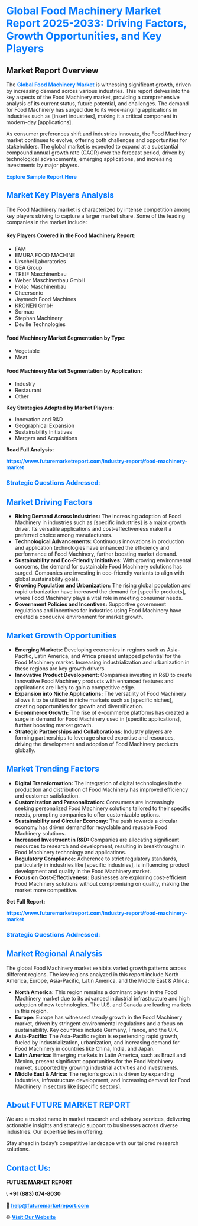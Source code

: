 <h1 style="color: #007BFF;">Global Food Machinery Market Report 2025-2033: Driving Factors, Growth Opportunities, and Key Players</h1>

<section id="overview">
<h2>Market Report Overview</h2>
<p>The <a href="https://www.futuremarketreport.com/industry-report/food-machinery-market" style="color: #007BFF; text-decoration: none;"><strong>Global Food Machinery Market</strong></a> is witnessing significant growth, driven by increasing demand across various industries. This report delves into the key aspects of the Food Machinery market, providing a comprehensive analysis of its current status, future potential, and challenges. The demand for Food Machinery has surged due to its wide-ranging applications in industries such as [insert industries], making it a critical component in modern-day [applications].</p>
<p>As consumer preferences shift and industries innovate, the Food Machinery market continues to evolve, offering both challenges and opportunities for stakeholders. The global market is expected to expand at a substantial compound annual growth rate (CAGR) over the forecast period, driven by technological advancements, emerging applications, and increasing investments by major players.</p>
</section>

<section id="overview">
<p><a href="https://www.futuremarketreport.com/request-sample/reportId=44130" style="color: #007BFF; text-decoration: none;"><strong>Explore Sample Report Here</strong></a></p>
</section>

<section id="key-players">
<h2 style="color: #007BFF;">Market Key Players Analysis</h2>
<p>The Food Machinery market is characterized by intense competition among key players striving to capture a larger market share. Some of the leading companies in the market include:</p>
<h4>Key Players Covered in the Food Machinery Report:</h4>
<ul><li>FAM</li><li>EMURA FOOD MACHINE</li><li>Urschel Laboratories</li><li>GEA Group</li><li>TREIF Maschinenbau</li><li>Weber Maschinenbau GmbH</li><li>Holac Maschinenbau</li><li>Cheersonic</li><li>Jaymech Food Machines</li><li>KRONEN GmbH</li><li>Sormac</li><li>Stephan Machinery</li><li>Deville Technologies</li></ul>
<h4>Food Machinery Market Segmentation by Type:</h4>
<ul><li>Vegetable</li><li>Meat</li></ul>

<h4>Food Machinery Market Segmentation by Application:</h4>
<ul><li>Industry</li><li>Restaurant</li><li>Other</li></ul>
<p><strong>Key Strategies Adopted by Market Players:</strong></p>
<ul>
<li>Innovation and R&D</li>
<li>Geographical Expansion</li>
<li>Sustainability Initiatives</li>
<li>Mergers and Acquisitions</li>
</ul>
</section>

<section>
<p><strong>Read Full Analysis: </strong></p><a href="https://www.futuremarketreport.com/industry-report/food-machinery-market" style="color: #007BFF; text-decoration: none;"><strong>https://www.futuremarketreport.com/industry-report/food-machinery-market</strong></a>
<h3 style="color: #007BFF;">Strategic Questions Addressed:</h3>
</section>

<section id="driving-factors">
<h2 style="color: #007BFF;">Market Driving Factors</h2>
<ul>
<li><strong>Rising Demand Across Industries:</strong> The increasing adoption of Food Machinery in industries such as [specific industries] is a major growth driver. Its versatile applications and cost-effectiveness make it a preferred choice among manufacturers.</li>
<li><strong>Technological Advancements:</strong> Continuous innovations in production and application technologies have enhanced the efficiency and performance of Food Machinery, further boosting market demand.</li>
<li><strong>Sustainability and Eco-Friendly Initiatives:</strong> With growing environmental concerns, the demand for sustainable Food Machinery solutions has surged. Companies are investing in eco-friendly variants to align with global sustainability goals.</li>
<li><strong>Growing Population and Urbanization:</strong> The rising global population and rapid urbanization have increased the demand for [specific products], where Food Machinery plays a vital role in meeting consumer needs.</li>
<li><strong>Government Policies and Incentives:</strong> Supportive government regulations and incentives for industries using Food Machinery have created a conducive environment for market growth.</li>
</ul>
</section>

<section id="growth-opportunities">
<h2 style="color: #007BFF;">Market Growth Opportunities</h2>
<ul>
<li><strong>Emerging Markets:</strong> Developing economies in regions such as Asia-Pacific, Latin America, and Africa present untapped potential for the Food Machinery market. Increasing industrialization and urbanization in these regions are key growth drivers.</li>
<li><strong>Innovative Product Development:</strong> Companies investing in R&D to create innovative Food Machinery products with enhanced features and applications are likely to gain a competitive edge.</li>
<li><strong>Expansion into Niche Applications:</strong> The versatility of Food Machinery allows it to be utilized in niche markets such as [specific niches], creating opportunities for growth and diversification.</li>
<li><strong>E-commerce Growth:</strong> The rise of e-commerce platforms has created a surge in demand for Food Machinery used in [specific applications], further boosting market growth.</li>
<li><strong>Strategic Partnerships and Collaborations:</strong> Industry players are forming partnerships to leverage shared expertise and resources, driving the development and adoption of Food Machinery products globally.</li>
</ul>
</section>

<section id="trending-factors">
<h2 style="color: #007BFF;">Market Trending Factors</h2>
<ul>
<li><strong>Digital Transformation:</strong> The integration of digital technologies in the production and distribution of Food Machinery has improved efficiency and customer satisfaction.</li>
<li><strong>Customization and Personalization:</strong> Consumers are increasingly seeking personalized Food Machinery solutions tailored to their specific needs, prompting companies to offer customizable options.</li>
<li><strong>Sustainability and Circular Economy:</strong> The push towards a circular economy has driven demand for recyclable and reusable Food Machinery solutions.</li>
<li><strong>Increased Investment in R&D:</strong> Companies are allocating significant resources to research and development, resulting in breakthroughs in Food Machinery technology and applications.</li>
<li><strong>Regulatory Compliance:</strong> Adherence to strict regulatory standards, particularly in industries like [specific industries], is influencing product development and quality in the Food Machinery market.</li>
<li><strong>Focus on Cost-Effectiveness:</strong> Businesses are exploring cost-efficient Food Machinery solutions without compromising on quality, making the market more competitive.</li>
</ul>
</section>

<section>
<p><strong>Get Full Report: </strong></p><a href="https://www.futuremarketreport.com/industry-report/food-machinery-market" style="color: #007BFF; text-decoration: none;"><strong>https://www.futuremarketreport.com/industry-report/food-machinery-market</strong></a>
<h3 style="color: #007BFF;">Strategic Questions Addressed:</h3>
</section>


<section id="regional-analysis">
<h2 style="color: #007BFF;">Market Regional Analysis</h2>
<p>The global Food Machinery market exhibits varied growth patterns across different regions. The key regions analyzed in this report include North America, Europe, Asia-Pacific, Latin America, and the Middle East & Africa:</p>
<ul>
<li><strong>North America:</strong> This region remains a dominant player in the Food Machinery market due to its advanced industrial infrastructure and high adoption of new technologies. The U.S. and Canada are leading markets in this region.</li>
<li><strong>Europe:</strong> Europe has witnessed steady growth in the Food Machinery market, driven by stringent environmental regulations and a focus on sustainability. Key countries include Germany, France, and the U.K.</li>
<li><strong>Asia-Pacific:</strong> The Asia-Pacific region is experiencing rapid growth, fueled by industrialization, urbanization, and increasing demand for Food Machinery in countries like China, India, and Japan.</li>
<li><strong>Latin America:</strong> Emerging markets in Latin America, such as Brazil and Mexico, present significant opportunities for the Food Machinery market, supported by growing industrial activities and investments.</li>
<li><strong>Middle East & Africa:</strong> The region’s growth is driven by expanding industries, infrastructure development, and increasing demand for Food Machinery in sectors like [specific sectors].</li>
</ul>
</section>

<footer>
<h2 style="color: #007BFF;">About FUTURE MARKET REPORT</h2>
<p>We are a trusted name in market research and advisory services, delivering actionable insights and strategic support to businesses across diverse industries. Our expertise lies in offering:</p>

<p>Stay ahead in today’s competitive landscape with our tailored research solutions.</p>

<h2 style="color: #007BFF;">Contact Us:</h2>
<p><strong>FUTURE MARKET REPORT</strong></p>
<p>📞 <strong>+91 (883) 074-8030</strong></p>
<p>📧 <strong><a href="mailto:help@futuremarketreport.com" style="color: #007BFF;">help@futuremarketreport.com</a></strong></p>
<p>🌐 <strong><a href="https://www.futuremarketreport.com/" style="color: #007BFF;">Visit Our Website</a></strong></p>
</footer>